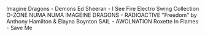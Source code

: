 Imagine Dragons - Demons
Ed Sheeran - I See Fire
Electro Swing Collection
O-ZONE NUMA NUMA
IMAGEINE DRAGONS - RADIOACTIVE
"Freedom" by Anthony Hamilton & Elayna Boynton
SAIL - AWOLNATION 
Roxette
In Flames - Save Me
